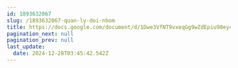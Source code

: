 ```yaml
---
id: 1893632067
slug: /1893632067-quan-ly-doi-nhom
title: https://docs.google.com/document/d/1Dwe3VfNT9vxeqGg9wZdEpiu90ey4qzPVf8Otx8JcLPQ
pagination_next: null
pagination_prev: null
last_update:
  date: 2024-12-28T03:45:42.542Z
---
```


